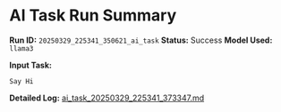 # AI Task Run Summary

**Run ID:** `20250329_225341_350621_ai_task`
**Status:** Success
**Model Used:** `llama3`

**Input Task:**
```
Say Hi
```

**Detailed Log:** [ai_task_20250329_225341_373347.md](/explore/20250329_225341_350621_ai_task/bot_files/memory/ai_task_20250329_225341_373347.md)
